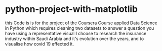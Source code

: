 # python-project-with-matplotlib
this Code is is for the project of the Coursera Course applied Data Science in Python which requires cleaning two datasets to answer a question you have using a representative visual 
I choose to research the insurance industry within Saudi Arabia and it's evolution over the years, and to visualise how covid 19 effected it. 
